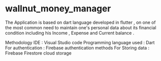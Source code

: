 # wallnut_money_manager
The Application is based on dart language developed in flutter , on one of the most common need to maintain one's personal data about its financial condition including his Income , Expense and Current balance .

Methodology
IDE : Visual Studio code
Programming language used : Dart
For authentication : Firebase authentication methods
For Storing data : Firebase Firestore cloud storage
